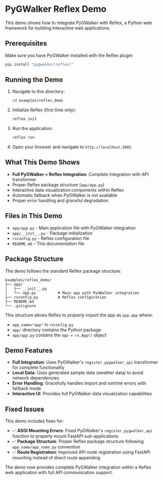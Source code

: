 # PyGWalker Reflex Demo

This demo shows how to integrate PyGWalker with Reflex, a Python web framework for building interactive web applications.

## Prerequisites

Make sure you have PyGWalker installed with the Reflex plugin:

```bash
pip install "pygwalker[reflex]"
```

## Running the Demo

1. Navigate to this directory:
   ```bash
   cd examples/reflex_demo
   ```

2. Initialize Reflex (first time only):
   ```bash
   reflex init
   ```

3. Run the application:
   ```bash
   reflex run
   ```

4. Open your browser and navigate to `http://localhost:3002`

## What This Demo Shows

- **Full PyGWalker + Reflex Integration**: Complete integration with API transformer
- Proper Reflex package structure (`app/app.py`)
- Interactive data visualization components within Reflex
- Automatic fallback when PyGWalker is not available
- Proper error handling and graceful degradation

## Files in This Demo

- `app/app.py` - Main application file with PyGWalker integration
- `app/__init__.py` - Package initialization 
- `rxconfig.py` - Reflex configuration file
- `README.md` - This documentation file

## Package Structure

The demo follows the standard Reflex package structure:

```
examples/reflex_demo/
├── app/
│   ├── __init__.py
│   └── app.py          # Main app with PyGWalker integration
├── rxconfig.py         # Reflex configuration
├── README.md
└── .gitignore
```

This structure allows Reflex to properly import the app as `app.app` where:
- `app_name="app"` in `rxconfig.py`
- `app/` directory contains the Python package
- `app/app.py` contains the `app = rx.App()` object

## Demo Features

- **Full Integration**: Uses PyGWalker's `register_pygwalker_api` transformer for complete functionality
- **Local Data**: Uses generated sample data (weather data) to avoid network dependencies  
- **Error Handling**: Gracefully handles import and runtime errors with fallback mode
- **Interactive UI**: Provides full PyGWalker data visualization capabilities

## Fixed Issues

This demo includes fixes for:
- ✅ **ASGI Mounting Errors**: Fixed PyGWalker's `register_pygwalker_api` function to properly mount FastAPI sub-applications
- ✅ **Package Structure**: Proper Reflex package structure following `app_name/app_name.py` convention
- ✅ **Route Registration**: Improved API route registration using FastAPI mounting instead of direct route appending

The demo now provides complete PyGWalker integration within a Reflex web application with full API communication support. 